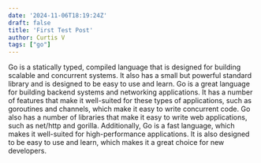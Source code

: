 ```yaml
---
date: '2024-11-06T18:19:24Z'
draft: false
title: 'First Test Post'
author: Curtis V
tags: ["go"]
---
```


Go is a statically typed, compiled language that is designed for building scalable and concurrent systems. It also has a small but powerful standard library and is designed to be easy to use and learn. Go is a great language for building backend systems and networking applications. It has a number of features that make it well-suited for these types of applications, such as goroutines and channels, which make it easy to write concurrent code. Go also has a number of libraries that make it easy to write web applications, such as net/http and gorilla. Additionally, Go is a fast language, which makes it well-suited for high-performance applications. It is also designed to be easy to use and learn, which makes it a great choice for new developers.
